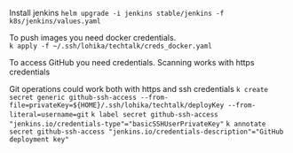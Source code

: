 Install jenkins
`helm upgrade -i jenkins stable/jenkins -f k8s/jenkins/values.yaml`

To push images you need docker credentials.  
`k apply -f ~/.ssh/lohika/techtalk/creds_docker.yaml`

To access GitHub you need credentials.
Scanning works with https credentials

Git operations could work both with https and ssh credentials
`k create secret generic github-ssh-access --from-file=privateKey=${HOME}/.ssh/lohika/techtalk/deployKey --from-literal=username=git`
`k label secret github-ssh-access "jenkins.io/credentials-type"="basicSSHUserPrivateKey"`
`k annotate secret github-ssh-access "jenkins.io/credentials-description"="GitHub deployment key"` 

